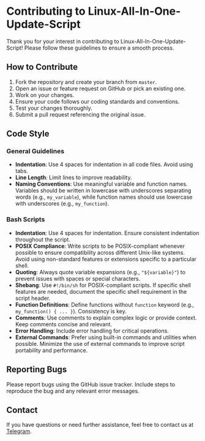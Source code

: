 # Contributing to Linux-All-In-One-Update-Script

Thank you for your interest in contributing to Linux-All-In-One-Update-Script!
Please follow these guidelines to ensure a smooth process.

## How to Contribute

1. Fork the repository and create your branch from `master`.
2. Open an issue or feature request on GitHub or pick an existing one.
3. Work on your changes.
4. Ensure your code follows our coding standards and conventions.
5. Test your changes thoroughly.
6. Submit a pull request referencing the original issue.

## Code Style

### General Guidelines

- **Indentation**: Use 4 spaces for indentation in all code files. Avoid using tabs.
- **Line Length**: Limit lines to improve readability.
- **Naming Conventions**: Use meaningful variable and function names. Variables should be written in lowercase with underscores separating words (e.g., `my_variable`), while function names should use lowercase with underscores (e.g., `my_function`).

### Bash Scripts

- **Indentation**: Use 4 spaces for indentation. Ensure consistent indentation throughout the script.
- **POSIX Compliance**: Write scripts to be POSIX-compliant whenever possible to ensure compatibility across different Unix-like systems. Avoid using non-standard features or extensions specific to a particular shell.
- **Quoting**: Always quote variable expansions (e.g., `"${variable}"`) to prevent issues with spaces or special characters.
- **Shebang**: Use `#!/bin/sh` for POSIX-compliant scripts. If specific shell features are needed, document the specific shell requirement in the script header.
- **Function Definitions**: Define functions without `function` keyword (e.g., `my_function() { ... }`). Consistency is key.
- **Comments**: Use comments to explain complex logic or provide context. Keep comments concise and relevant.
- **Error Handling**: Include error handling for critical operations.
- **External Commands**: Prefer using built-in commands and utilities when possible. Minimize the use of external commands to improve script portability and performance.

## Reporting Bugs

Please report bugs using the GitHub issue tracker. Include steps to reproduce the bug and
any relevant error messages.

## Contact

If you have questions or need further assistance, feel free to contact us at [Telegram](https://t.me/gvatsal60).